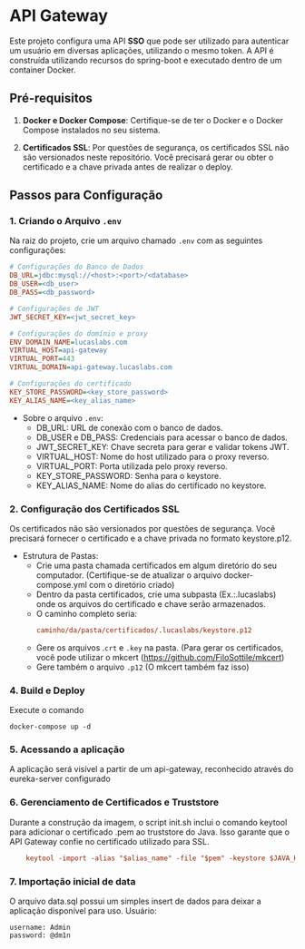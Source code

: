 # API Gateway

Este projeto configura uma API **SSO** que pode ser utilizado para autenticar um usuário em diversas aplicações, utilizando o mesmo token. A API é construída utilizando recursos do spring-boot e executado dentro de um container Docker. 

## Pré-requisitos

1. **Docker e Docker Compose**: Certifique-se de ter o Docker e o Docker Compose instalados no seu sistema.
   
2. **Certificados SSL**: Por questões de segurança, os certificados SSL não são versionados neste repositório. Você precisará gerar ou obter o certificado e a chave privada antes de realizar o deploy.

## Passos para Configuração

### 1. Criando o Arquivo `.env`

Na raiz do projeto, crie um arquivo chamado `.env` com as seguintes configurações:

```ini
# Configurações do Banco de Dados
DB_URL=jdbc:mysql://<host>:<port>/<database>
DB_USER=<db_user>
DB_PASS=<db_password>

# Configurações de JWT
JWT_SECRET_KEY=<jwt_secret_key>

# Configurações do domínio e proxy
ENV_DOMAIN_NAME=lucaslabs.com
VIRTUAL_HOST=api-gateway
VIRTUAL_PORT=443
VIRTUAL_DOMAIN=api-gateway.lucaslabs.com

# Configurações do certificado
KEY_STORE_PASSWORD=<key_store_password>
KEY_ALIAS_NAME=<key_alias_name>

```

- Sobre o arquivo `.env`: 
    * DB_URL: URL de conexão com o banco de dados.
    * DB_USER e DB_PASS: Credenciais para acessar o banco de dados.
    * JWT_SECRET_KEY: Chave secreta para gerar e validar tokens JWT.
    * VIRTUAL_HOST: Nome do host utilizado para o proxy reverso.
    * VIRTUAL_PORT: Porta utilizada pelo proxy reverso.
    * KEY_STORE_PASSWORD: Senha para o keystore.
    * KEY_ALIAS_NAME: Nome do alias do certificado no keystore.

### 2. **Configuração dos Certificados SSL**
Os certificados não são versionados por questões de segurança. Você precisará fornecer o certificado e a chave privada no formato keystore.p12.

- Estrutura de Pastas:
    * Crie uma pasta chamada certificados em algum diretório do seu computador. (Certifique-se de atualizar o arquivo docker-compose.yml com o diretório criado)
    * Dentro da pasta certificados, crie uma subpasta (Ex.:.lucaslabs) onde os arquivos do certificado e chave serão armazenados.
    * O caminho completo seria:
      ```ini
      caminho/da/pasta/certificados/.lucaslabs/keystore.p12
    * Gere os arquivos .`crt` e `.key` na pasta. (Para gerar os certificados, você pode utilizar o mkcert (https://github.com/FiloSottile/mkcert)
    * Gere também o arquivo `.p12` (O mkcert também faz isso)

### 4. **Build e Deploy**
Execute o comando 
```
docker-compose up -d
```

### 5. **Acessando a aplicação**
A aplicação será visível a partir de um api-gateway, reconhecido através do eureka-server configurado

### 6. Gerenciamento de Certificados e Truststore
Durante a construção da imagem, o script init.sh inclui o comando keytool para adicionar o certificado .pem ao truststore do Java. Isso garante que o API Gateway confie no certificado utilizado para SSL.
```ini
    keytool -import -alias "$alias_name" -file "$pem" -keystore $JAVA_HOME/lib/security/cacerts -storepass changeit -noprompt
```


### 7. Importação inicial de data
O arquivo data.sql possui um simples insert de dados para deixar a aplicação disponível para uso. 
Usuário:
```
username: Admin
password: @dm1n
```